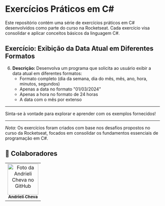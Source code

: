 # Exercícios Práticos em C#

Este repositório contém uma série de exercícios práticos em C# desenvolvidos como parte do curso na Rocketseat. Cada exercício visa consolidar e aplicar conceitos básicos da linguagem C#.

## Exercício: Exibição da Data Atual em Diferentes Formatos

6. **Descrição:** Desenvolva um programa que solicita ao usuário exibir a data atual em diferentes formatos:
   - Formato completo (dia da semana, dia do mês, mês, ano, hora, minutos, segundos)
   - Apenas a data no formato "01/03/2024"
   - Apenas a hora no formato de 24 horas
   - A data com o mês por extenso

---

Sinta-se à vontade para explorar e aprender com os exemplos fornecidos!

---

*Nota:* Os exercícios foram criados com base nos desafios propostos no curso da Rocketseat, focados em consolidar os fundamentos essenciais de programação em C#.

## 🤝 Colaboradores
<table>
<tr>
<td align="center">
<a href="#">
<img src="https://avatars.githubusercontent.com/u/157328024?v=4" width="100px;" alt="Foto da Andrieli Cheva no GitHub"/><br>
<sub>
<b>Andrieli Cheva</b>
</sub>
</a>
</td>
</tr>
</table>
